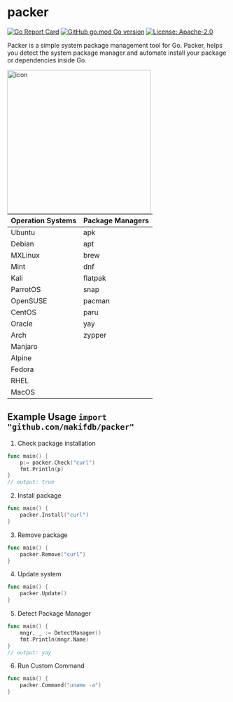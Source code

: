 # packer

[![Go Report Card](https://goreportcard.com/badge/github.com/makifdb/packer)](https://goreportcard.com/report/github.com/makifdb/packer)
[![GitHub go.mod Go version](https://img.shields.io/github/go-mod/go-version/makifdb/packer.svg)](https://github.com/makifdb/packer)
[![License: Apache-2.0](https://img.shields.io/badge/License-MIT-blue.svg)](https://github.com/makifdb/packer/blob/main/LICENSE)

Packer is a simple system package management tool for Go. Packer, helps you detect the system package manager and automate install your package or dependencies inside Go.

<img align="left" width="328" alt="icon" src="https://user-images.githubusercontent.com/31243845/161521421-ca0328fd-9395-47c2-8f0d-b348a89c09db.png">

| Operation Systems   | Package Managers |
|---------------------|------------------|
| Ubuntu              | apk 		 	 | 
| Debian              | apt 		     | 
| MXLinux             | brew         	 | 
| Mint                | dnf        		 | 
| Kali                | flatpak          | 
| ParrotOS            | snap             |
| OpenSUSE 	    	  | pacman           | 
| CentOS			  | paru             |
| Oracle			  | yay              |
| Arch                | zypper           |
| Manjaro             |                  |
| Alpine              |                  |
| Fedora              |                  |
| RHEL                |                  |
| MacOS               |                  |

## Example Usage `import "github.com/makifdb/packer"`

1. Check package installation

```go
func main() {
	p:= packer.Check("curl")
	fmt.Println(p)
}
// output: true
```

2. Install package

```go
func main() {
	packer.Install("curl")
}
```

3. Remove package

```go
func main() {
	packer.Remove("curl")
}
```


4. Update system

```go
func main() {	
	packer.Update()
}
```

5. Detect Package Manager

```go
func main() {	
	mngr, _ := DetectManager()
	fmt.Println(mngr.Name)
}
// output: yay

```

6. Run Custom Command

```go
func main() {	
	packer.Command("uname -a")
}
```
